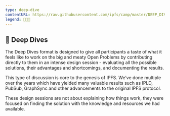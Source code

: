 ```yaml
---
type: deep-dive
contentURL: https://raw.githubusercontent.com/ipfs/camp/master/DEEP_DIVES/README.md
legend: 👩🏽‍🏫
---
```


## 🐋 Deep Dives

The Deep Dives format is designed to give all participants a taste of what it feels like to work on the big and meaty Open Problems by contributing directly to them in an intense design session - evaluating all the possible solutions, their advantages and shortcomings, and documenting the results.

This type of discussion is core to the genesis of IPFS. We’ve done multiple over the years which have yielded many valuable results such as IPLD, PubSub, GraphSync and other advancements to the original IPFS protocol.

These design sessions are not about explaining how things work, they were focused on finding the solution with the knowledge and resources we had available.
